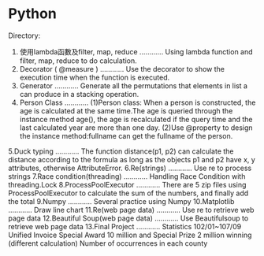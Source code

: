 # Python

Directory:

1. 使用lambda函數及filter, map, reduce ............ Using lambda function and filter, map, reduce to do calculation.
2. Decorator ( @measure ) ............ Use the decorator to show the execution time when the function is executed. 
3. Generator ............ Generate all the permutations that elements in list a can produce in a stacking operation.
4. Person Class ............
(1)Person class: When a person is constructed, the age is calculated at the same time.The age is queried through the instance method age(), the age is recalculated if the query time and the last calculated year are more than one day.
(2)Use @property to design the instance method:fullname can get the fullname of the person.

5.Duck typing ............ The function distance(p1, p2) can calculate the distance according to the formula as long as the objects p1 and p2 have x, y attributes, otherwise AttributeError.
6.Re(strings) ............ Use re to process strings
7.Race condition(threading) ............ Handling Race Condition with threading.Lock
8.ProcessPoolExecutor ............ There are 5 zip files using ProcessPoolExecutor to calculate the sum of the numbers, and finally add the total
9.Numpy ............ Several practice using Numpy
10.Matplotlib ............ Draw line chart
11.Re(web page data) ............ Use re to retrieve web page data
12.Beautiful Soup(web page data) ............ Use Beautifulsoup to retrieve web page data
13.Final Project ............ Statistics 102/01~107/09 Unified Invoice Special Award 10 million and Special Prize 2 million winning (different calculation) Number of occurrences in each county

